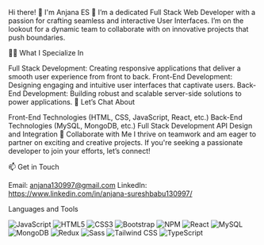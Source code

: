 
Hi there! 👋 I'm Anjana ES
🌱 I’m a dedicated Full Stack Web Developer with a passion for crafting seamless and interactive User Interfaces. I’m on the lookout for a dynamic team to collaborate with on innovative projects that push boundaries.

👩‍💻 What I Specialize In

Full Stack Development: Creating responsive applications that deliver a smooth user experience from front to back.
Front-End Development: Designing engaging and intuitive user interfaces that captivate users.
Back-End Development: Building robust and scalable server-side solutions to power applications.
💬 Let’s Chat About

Front-End Technologies (HTML, CSS, JavaScript, React, etc.)
Back-End Technologies (MySQL, MongoDB, etc.)
Full Stack Development
API Design and Integration
🤝 Collaborate with Me I thrive on teamwork and am eager to partner on exciting and creative projects. If you're seeking a passionate developer to join your efforts, let’s connect!

📫 Get in Touch

Email: anjana130997@gmail.com
LinkedIn: https://www.linkedin.com/in/anjana-sureshbabu130997/


Languages and Tools

![JavaScript](https://img.shields.io/badge/-JavaScript-black?style=flat-square&logo=javascript)
![HTML5](https://img.shields.io/badge/-HTML5-E34F26?style=flat-square&logo=html5&logoColor=white)
![CSS3](https://img.shields.io/badge/-CSS3-1572B6?style=flat-square&logo=css3)
![Bootstrap](https://img.shields.io/badge/-Bootstrap-563D7C?style=flat-square&logo=bootstrap)
![NPM](https://img.shields.io/badge/-NPM-CB3837?style=flat-square&logo=npm)
![React](https://img.shields.io/badge/-React-61DAFB?style=flat-square&logo=react)
![MySQL](https://img.shields.io/badge/-MySQL-4479A1?style=flat-square&logo=mysql&logoColor=white)
![MongoDB](https://img.shields.io/badge/-MongoDB-47A248?style=flat-square&logo=mongodb&logoColor=white)
![Redux](https://img.shields.io/badge/-Redux-764ABC?style=flat-square&logo=redux)
![Sass](https://img.shields.io/badge/-Sass-CC6699?style=flat-square&logo=sass&logoColor=white)
![Tailwind CSS](https://img.shields.io/badge/-Tailwind%20CSS-38B2AC?style=flat-square&logo=tailwind-css&logoColor=white)
![TypeScript](https://img.shields.io/badge/-TypeScript-007ACC?style=flat-square&logo=typescript&logoColor=white)


